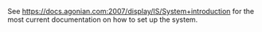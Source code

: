 See https://docs.agonian.com:2007/display/IS/System+introduction for the most current documentation on how to set up the system.